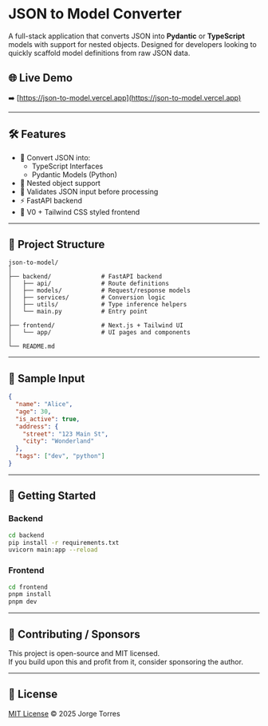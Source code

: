 # JSON to Model Converter

A full-stack application that converts JSON into **Pydantic** or **TypeScript** models with support for nested objects. Designed for developers looking to quickly scaffold model definitions from raw JSON data.

## 🌐 Live Demo

➡️ [https://json-to-model.vercel.app](https://json-to-model.vercel.app)

---

## 🛠️ Features

- 🔄 Convert JSON into:
  - TypeScript Interfaces
  - Pydantic Models (Python)
- 🧠 Nested object support
- 🧪 Validates JSON input before processing
- ⚡ FastAPI backend
- 🧩 V0 + Tailwind CSS styled frontend

---

## 🧭 Project Structure

```
json-to-model/
│
├── backend/              # FastAPI backend
│   ├── api/              # Route definitions
│   ├── models/           # Request/response models
│   ├── services/         # Conversion logic
│   ├── utils/            # Type inference helpers
│   └── main.py           # Entry point
│
├── frontend/             # Next.js + Tailwind UI
│   └── app/              # UI pages and components
│
└── README.md
```

---

## 🧪 Sample Input

```json
{
  "name": "Alice",
  "age": 30,
  "is_active": true,
  "address": {
    "street": "123 Main St",
    "city": "Wonderland"
  },
  "tags": ["dev", "python"]
}
```

---

## 🚀 Getting Started

### Backend

```bash
cd backend
pip install -r requirements.txt
uvicorn main:app --reload
```

### Frontend

```bash
cd frontend
pnpm install
pnpm dev
```

---

## 🤝 Contributing / Sponsors

This project is open-source and MIT licensed.  
If you build upon this and profit from it, consider sponsoring the author.

---

## 🪪 License

[MIT License](./LICENSE) © 2025 Jorge Torres
